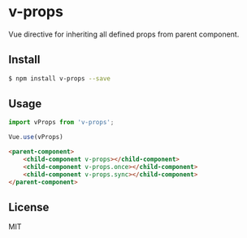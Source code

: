 # v-props

Vue directive for inheriting all defined props from parent component.

## Install

```bash
$ npm install v-props --save
```

## Usage

```javascript
import vProps from 'v-props';

Vue.use(vProps)
```

```html
<parent-component>
    <child-component v-props></child-component>
    <child-component v-props.once></child-component>
    <child-component v-props.sync></child-component>
</parent-component>
```

## License

MIT